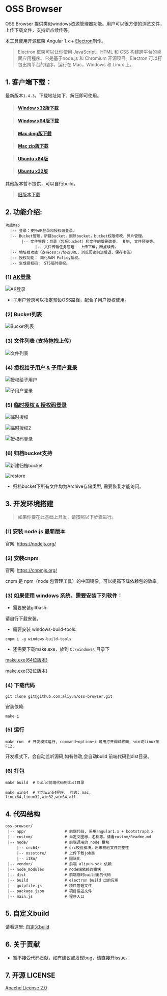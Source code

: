 
# OSS Browser

OSS Browser 提供类似windows资源管理器功能。用户可以很方便的浏览文件，上传下载文件，支持断点续传等。

本工具使用开源框架 Angular 1.x + [Electron](http://electron.atom.io/)制作。

> Electron 框架可以让你使用 JavaScript，HTML 和 CSS 构建跨平台的桌面应用程序。它是基于node.js 和 Chromium 开源项目。Electron 可以打包出跨平台的程序，运行在 Mac，Windows 和 Linux 上。


## 1. 客户端下载：

最新版本`1.4.3`，下载地址如下，解压即可使用。

> [<h4>Window x32版下载</h4>](https://luogc.oss-cn-hangzhou.aliyuncs.com/oss-browser-publish/1.4.3/oss-browser-win32-ia32.zip)


> [<h4>Window x64版下载</h4>](https://luogc.oss-cn-hangzhou.aliyuncs.com/oss-browser-publish/1.4.3/oss-browser-win32-x64.zip)

> [<h4>Mac dmg版下载</h4>](https://luogc.oss-cn-hangzhou.aliyuncs.com/oss-browser-publish/1.4.3/oss-browser.dmg)

> [<h4>Mac zip版下载</h4>](https://luogc.oss-cn-hangzhou.aliyuncs.com/oss-browser-publish/1.4.3/oss-browser-darwin-x64.zip)


> [<h4>Ubuntu x64版</h4>](https://luogc.oss-cn-hangzhou.aliyuncs.com/oss-browser-publish/1.4.3/oss-browser-linux-x64.zip)

> [<h4>Ubuntu x32版</h4>](https://luogc.oss-cn-hangzhou.aliyuncs.com/oss-browser-publish/1.4.3/oss-browser-linux-ia32.zip)


其他版本暂不提供，可以自行build。


> [旧版本下载](all-releases.md)


## 2. 功能介绍:

```
功能Map
  |-- 登录：支持AK登录和授权码登录。
  |-- Bucket管理，新建bucket，删除bucket，bucket权限修改，碎片管理。
       |-- 文件管理：目录（包括bucket）和文件的增删改查， 复制, 文件预览等。
             |-- 文件传输任务管理： 上传下载，断点续传。
  |-- 地址栏功能（支持oss://协议URL，浏览历史前进后退，保存书签）
  |-- 授权功能： 简化RAM Policy授权。
  |-- 生成授权码： STS临时授权。
```


### (1) [AK登录](docs/aklogin.md)

![AK登录](preview/login.png)

* 子用户登录可以指定预设OSS路径，配合子用户授权使用。


### (2) Bucket列表

![Bucket列表](preview/bucket-list.png)


### (3) 文件列表 (支持拖拽上传)

![文件列表](preview/file-list.png)

### (4) [授权给子用户 & 子用户登录](docs/aklogin.md)

![授权给子用户](preview/subuser-grant.png)

![子用户登录](preview/login-subak1.png)

### (5) [临时授权 & 授权码登录](docs/authToken.md)

![临时授权](preview/genToken2.png)

![临时授权2](preview/genToken3.png)

![授权码登录](preview/token-login.png)

### (6) 归档bucket支持

![新建归档bucket](preview/create-archive-bucket.png)

![restore](preview/need-restore.png)

* 归档bucket下所有文件均为Archive存储类型, 需要恢复才能访问。


## 3. 开发环境搭建

> 如果你要在此基础上开发，请按照以下步骤进行。


### (1) 安装 node.js 最新版本

官网: https://nodejs.org/

### (2) 安装cnpm

官网: https://cnpmjs.org/

cnpm 是 npm（node 包管理工具）的中国镜像，可以提高下载依赖包的效率。

### (3) 如果使用 windows 系统，需要安装下列软件：

* 需要安装gitbash:

请自行下载安装。

* 需要安装 windows-build-tools:

```
cnpm i -g windows-build-tools
```

* 还需要下载make.exe，放到 `C:\windows\` 目录下

[make.exe(64位版本)](http://luogc.oss-cn-hangzhou.aliyuncs.com/oss-browser-publish/windows-tools/64/make.exe)

[make.exe(32位版本)](http://luogc.oss-cn-hangzhou.aliyuncs.com/oss-browser-publish/windows-tools/32/make.exe)



### (4) 下载代码

```
git clone git@github.com:aliyun/oss-browser.git
```

安装依赖:

```
make i
```


### (5) 运行

```
make run  # 开发模式运行, command+option+i 可用打开调试界面, win或linux按 F12.
```

开发模式下，会自动监听源码,如有修改,会自动build 前端代码到dist目录。


### (6) 打包

```
make build  # build前端代码到dist目录
```

```
make win64  # 打包win64程序， 可选: mac, linux64,linux32,win32,win64,all.
```



## 4. 代码结构


```
oss-browser/
 |-- app/                 # 前端代码, 采用angular1.x + bootstrap3.x
 |-- custom/              # 自定义图标，名称等。请看custom/Readme.md
 |-- node/                # 前端调用的 node 模块
     |-- crc64/           # crc校验模块，用来校验文件完整性
     |-- ossstore/        # 上传下载job类
     |-- i18n/            # 国际化
 |-- vendor/              # 前端 aliyun-sdk 依赖
 |-- node_modules         # node端依赖的模块
 |-- dist                 # 前端临时build出的代码
 |-- build                # electron build 出的应用
 |-- gulpfile.js          # 项目管理文件
 |-- package.json         # 项目描述文件
 |-- main.js              # 程序入口
```

## 5. 自定义build

请看这里: [自定义build](custom/)

## 6. 关于贡献

* 暂不接受代码贡献，如有建议或发现bug，请直接开issue。

## 7. 开源 LICENSE

[Apache License 2.0](LICENSE)
